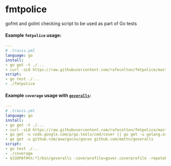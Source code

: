 fmtpolice
=========

gofmt and golint checking script to be used as part of Go tests

#### Example `fmtpolice` usage:

```yaml
---
# .travis.yml
language: go
install:
- go get -t ./...
- curl -sLO https://raw.githubusercontent.com/rafecolton/fmtpolice/master/fmtpolice && chmod +x fmtpolice
script:
- go test ./...
- ./fmtpolice
```

#### Example `coverage` usage with [`goveralls`](https://github.com/mattn/goveralls):

```yaml
---
# .travis.yml
language: go
install:
- go get -t ./...
- curl -sLO https://raw.githubusercontent.com/rafecolton/fmtpolice/master/coverage && chmod +x coverage
- go get -u code.google.com/p/go.tools/cmd/cover || go get -u golang.org/x/tools/cmd/cover
- go get -u github.com/axw/gocov/gocov github.com/mattn/goveralls
script:
- go test ./...
- ./coverage
- ${GOPATH%%:*}/bin/goveralls -coverprofile=gover.coverprofile -repotoken <your-repo-token>
```
